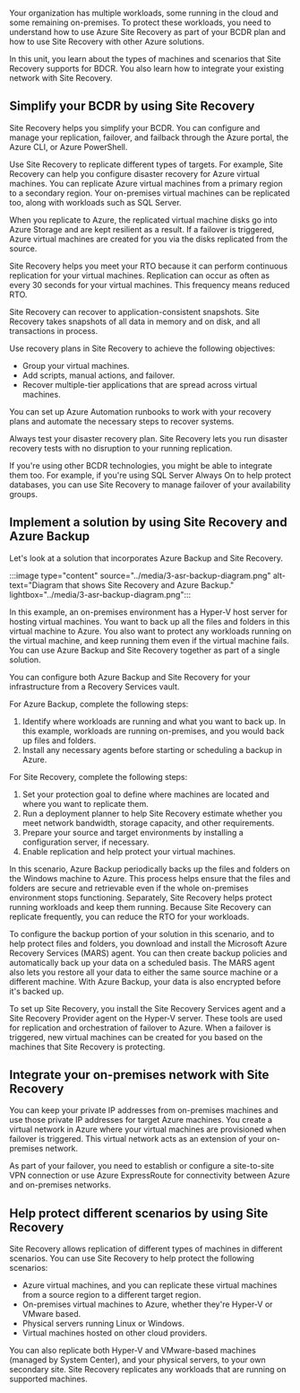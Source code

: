 Your organization has multiple workloads, some running in the cloud and some remaining on-premises. To protect these workloads, you need to understand how to use Azure Site Recovery as part of your BCDR plan and how to use Site Recovery with other Azure solutions.

In this unit, you learn about the types of machines and scenarios that Site Recovery supports for BDCR. You also learn how to integrate your existing network with Site Recovery.

## Simplify your BCDR by using Site Recovery

Site Recovery helps you simplify your BCDR. You can configure and manage your replication, failover, and failback through the Azure portal, the Azure CLI, or Azure PowerShell.

Use Site Recovery to replicate different types of targets. For example, Site Recovery can help you configure disaster recovery for Azure virtual machines. You can replicate Azure virtual machines from a primary region to a secondary region. Your on-premises virtual machines can be replicated too, along with workloads such as SQL Server.

When you replicate to Azure, the replicated virtual machine disks go into Azure Storage and are kept resilient as a result. If a failover is triggered, Azure virtual machines are created for you via the disks replicated from the source.

Site Recovery helps you meet your RTO because it can perform continuous replication for your virtual machines. Replication can occur as often as every 30 seconds for your virtual machines. This frequency means reduced RTO.

Site Recovery can recover to application-consistent snapshots. Site Recovery takes snapshots of all data in memory and on disk, and all transactions in process.

Use recovery plans in Site Recovery to achieve the following objectives:

- Group your virtual machines.
- Add scripts, manual actions, and failover.
- Recover multiple-tier applications that are spread across virtual machines.

You can set up Azure Automation runbooks to work with your recovery plans and automate the necessary steps to recover systems.

Always test your disaster recovery plan. Site Recovery lets you run disaster recovery tests with no disruption to your running replication.

If you're using other BCDR technologies, you might be able to integrate them too. For example, if you're using SQL Server Always On to help protect databases, you can use Site Recovery to manage failover of your availability groups.

## Implement a solution by using Site Recovery and Azure Backup

Let's look at a solution that incorporates Azure Backup and Site Recovery.

:::image type="content" source="../media/3-asr-backup-diagram.png" alt-text="Diagram that shows Site Recovery and Azure Backup." lightbox="../media/3-asr-backup-diagram.png":::

In this example, an on-premises environment has a Hyper-V host server for hosting virtual machines. You want to back up all the files and folders in this virtual machine to Azure. You also want to protect any workloads running on the virtual machine, and keep running them even if the virtual machine fails. You can use Azure Backup and Site Recovery together as part of a single solution.

You can configure both Azure Backup and Site Recovery for your infrastructure from a Recovery Services vault.

For Azure Backup, complete the following steps:

1. Identify where workloads are running and what you want to back up. In this example, workloads are running on-premises, and you would back up files and folders.
1. Install any necessary agents before starting or scheduling a backup in Azure.

For Site Recovery, complete the following steps:

1. Set your protection goal to define where machines are located and where you want to replicate them.
1. Run a deployment planner to help Site Recovery estimate whether you meet network bandwidth, storage capacity, and other requirements.
1. Prepare your source and target environments by installing a configuration server, if necessary.
1. Enable replication and help protect your virtual machines.

In this scenario, Azure Backup periodically backs up the files and folders on the Windows machine to Azure. This process helps ensure that the files and folders are secure and retrievable even if the whole on-premises environment stops functioning. Separately, Site Recovery helps protect running workloads and keep them running. Because Site Recovery can replicate frequently, you can reduce the RTO for your workloads.

To configure the backup portion of your solution in this scenario, and to help protect files and folders, you download and install the Microsoft Azure Recovery Services (MARS) agent. You can then create backup policies and automatically back up your data on a scheduled basis. The MARS agent also lets you restore all your data to either the same source machine or a different machine. With Azure Backup, your data is also encrypted before it's backed up.

To set up Site Recovery, you install the Site Recovery Services agent and a Site Recovery Provider agent on the Hyper-V server. These tools are used for replication and orchestration of failover to Azure. When a failover is triggered, new virtual machines can be created for you based on the machines that Site Recovery is protecting.

## Integrate your on-premises network with Site Recovery

You can keep your private IP addresses from on-premises machines and use those private IP addresses for target Azure machines. You create a virtual network in Azure where your virtual machines are provisioned when failover is triggered. This virtual network acts as an extension of your on-premises network.

As part of your failover, you need to establish or configure a site-to-site VPN connection or use Azure ExpressRoute for connectivity between Azure and on-premises networks.

## Help protect different scenarios by using Site Recovery

Site Recovery allows replication of different types of machines in different scenarios. You can use Site Recovery to help protect the following scenarios:

- Azure virtual machines, and you can replicate these virtual machines from a source region to a different target region.
- On-premises virtual machines to Azure, whether they're Hyper-V or VMware based.
- Physical servers running Linux or Windows.
- Virtual machines hosted on other cloud providers.

You can also replicate both Hyper-V and VMware-based machines (managed by System Center), and your physical servers, to your own secondary site. Site Recovery replicates any workloads that are running on supported machines.
